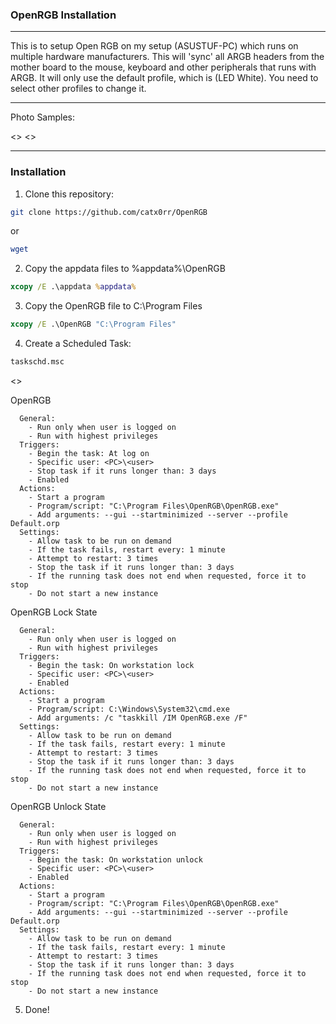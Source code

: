 ### OpenRGB Installation

---

This is to setup Open RGB on my setup (ASUSTUF-PC) which runs on multiple hardware manufacturers. This will 'sync' all ARGB headers from the mother board to the mouse, keyboard and other peripherals that runs with ARGB. It will only use the default profile, which is (LED White). You need to select other profiles to change it.

---

Photo Samples:

<> <>

---

### Installation

1. Clone this repository:

```sh
git clone https://github.com/catx0rr/OpenRGB
```

or 

```powershell
wget 
```

2. Copy the appdata files to %appdata%\OpenRGB

```cmd
xcopy /E .\appdata %appdata%
```

3. Copy the OpenRGB file to C:\Program Files

```cmd
xcopy /E .\OpenRGB "C:\Program Files"
```

4. Create a Scheduled Task:

```cmd
taskschd.msc
```

<>

OpenRGB
```
  General:
    - Run only when user is logged on
    - Run with highest privileges
  Triggers:
    - Begin the task: At log on
    - Specific user: <PC>\<user>
    - Stop task if it runs longer than: 3 days
    - Enabled
  Actions:
    - Start a program
    - Program/script: "C:\Program Files\OpenRGB\OpenRGB.exe"
    - Add arguments: --gui --startminimized --server --profile Default.orp
  Settings:
    - Allow task to be run on demand
    - If the task fails, restart every: 1 minute
    - Attempt to restart: 3 times
    - Stop the task if it runs longer than: 3 days
    - If the running task does not end when requested, force it to stop
    - Do not start a new instance
```

OpenRGB Lock State
```
  General:
    - Run only when user is logged on
    - Run with highest privileges
  Triggers:
    - Begin the task: On workstation lock
    - Specific user: <PC>\<user>
    - Enabled
  Actions:
    - Start a program
    - Program/script: C:\Windows\System32\cmd.exe
    - Add arguments: /c "taskkill /IM OpenRGB.exe /F"
  Settings:
    - Allow task to be run on demand
    - If the task fails, restart every: 1 minute
    - Attempt to restart: 3 times
    - Stop the task if it runs longer than: 3 days
    - If the running task does not end when requested, force it to stop
    - Do not start a new instance
```

OpenRGB Unlock State
```
  General:
    - Run only when user is logged on
    - Run with highest privileges
  Triggers:
    - Begin the task: On workstation unlock
    - Specific user: <PC>\<user>
    - Enabled
  Actions:
    - Start a program
    - Program/script: "C:\Program Files\OpenRGB\OpenRGB.exe"
    - Add arguments: --gui --startminimized --server --profile Default.orp
  Settings:
    - Allow task to be run on demand
    - If the task fails, restart every: 1 minute
    - Attempt to restart: 3 times
    - Stop the task if it runs longer than: 3 days
    - If the running task does not end when requested, force it to stop
    - Do not start a new instance
```


5. Done!
